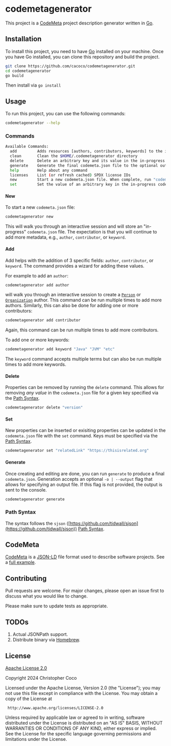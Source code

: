 # codemetagenerator
This project is a [CodeMeta](https://codemeta.github.io/) project description generator written in [Go](https://go.dev/).

## Installation
To install this project, you need to have [Go](https://go.dev/) installed on your machine. Once you have Go installed, you can clone this repository and build the project.

```bash
git clone https://github.com/cacoco/codemetagenerator.git
cd codemetagenerator
go build
```

Then install via `go install`

## Usage
To run this project, you can use the following commands:

```bash 
codemetagenerator --help
```

### Commands
```bash
Available Commands:
  add         Adds resources [authors, contributors, keywords] to the in-progress codemeta.json file
  clean       Clean the $HOME/.codemetagenerator directory
  delete      Delete an arbitrary key and its value in the in-progress codemeta.json file.
  generate    Generate the final codemeta.json file to the optional output file or to the console
  help        Help about any command
  licenses    List (or refresh cached) SPDX license IDs
  new         Start a new codemeta.json file. When complete, run "codemetagenerator generate" to generate the final codemeta.json file
  set         Set the value of an arbitrary key in the in-progress codemeta.json file.
```

#### New
To start a new `codemeta.json` file:

```bash
codemetagenerator new
```

This will walk you through an interactive session and will store an "in-progress" `codemeta.json` file. The expectation is that
you will continue to add more metadata, e.g., `author`, `contributor`, or `keyword`.

#### Add
Add helps with the addition of 3 specific fields: `author`, `contributor`, or `keyword`. The command provides a wizard for adding these values. 

For example to add an `author`:

```bash
codemetagenerator add author
```

will walk you through an interactive session to create a [`Person`](https://schema.org/Person) or [`Organization`](https://schema.org/Organization) author. This command can be run multiple times to add more authors. Similarly, this can also be done for adding one or more contributors:

```bash
codemetagenerator add contributor
```

Again, this command can be run multiple times to add more contributors.

To add one or more keywords:

```bash
codemetagenerator add keyword "Java" "JVM" "etc"
```

The `keyword` command accepts multiple terms but can also be run multiple times to add more keywords.

#### Delete
Properties can be removed by running the `delete` command. This allows for removing *any value* in the `codemeta.json` file for a given key specified via the [Path Syntax](#path-syntax).

```bash
codemetagenerator delete "version"
```

#### Set
New properties can be inserted or exisiting properties can be updated in the `codemeta.json` file with the `set` command. Keys must be specified via the [Path Syntax](#path-syntax).

```bash
codemetagenerator set "relatedLink" "https://thisisrelated.org"
```

#### Generate
Once creating and editing are done, you can run `generate` to produce a final `codemeta.json`. Generation accepts an optional `-o | --output` flag that allows for specifying an output file. If this flag is not provided, the output is sent to the console.

```bash
codemetagenerator generate
```

### Path Syntax
The syntax follows the `sjson` ([https://github.com/tidwall/sjson](https://github.com/tidwall/sjson)) [Path Syntax](https://github.com/tidwall/sjson?tab=readme-ov-file#path-syntax).


## CodeMeta
[CodeMeta](https://codemeta.github.io) is a [JSON-LD](https://json-ld.org/) file format used to describe software projects. See a [full example](https://github.com/ropensci/codemetar/blob/main/codemeta.json).

## Contributing
Pull requests are welcome. For major changes, please open an issue first to discuss what you would like to change.

Please make sure to update tests as appropriate.

## TODOs
1. Actual JSONPath support.
2. Distribute binary via [Homebrew](https://brew.sh/).

## License
[Apache License 2.0](https://spdx.org/licenses/Apache-2.0.html)

Copyright 2024 Christopher Coco

Licensed under the Apache License, Version 2.0 (the "License");
you may not use this file except in compliance with the License.
You may obtain a copy of the License at

     http://www.apache.org/licenses/LICENSE-2.0

Unless required by applicable law or agreed to in writing, software
distributed under the License is distributed on an "AS IS" BASIS,
WITHOUT WARRANTIES OR CONDITIONS OF ANY KIND, either express or implied.
See the License for the specific language governing permissions and
limitations under the License.
